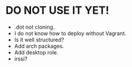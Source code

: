 DO NOT USE IT YET!
==================

- .dot not cloning.
- I do not know how to deploy without Vagrant.
- Is it well structured?
- Add arch packages.
- Add desktop role.
- irssi?
